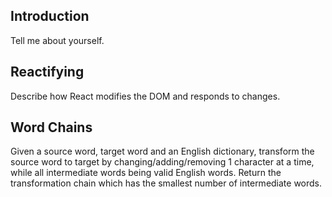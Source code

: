 ## Introduction 

Tell me about yourself.

## Reactifying 

Describe how React modifies the DOM and responds to changes.

## Word Chains

Given a source word, target word and an English dictionary, transform
the source word to target by changing/adding/removing 1 character at a
time, while all intermediate words being valid English words. Return
the transformation chain which has the smallest number of intermediate
words.

